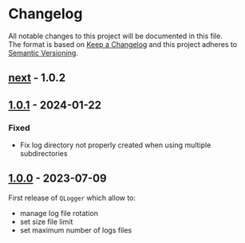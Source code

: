 # Changelog

All notable changes to this project will be documented in this file.  
The format is based on [Keep a Changelog] and this project adheres to [Semantic Versioning].

## [next] - 1.0.2

## [1.0.1] - 2024-01-22
### Fixed
- Fix log directory not properly created when using multiple subdirectories

## [1.0.0] - 2023-07-09
First release of `QLogger` which allow to:
- manage log file rotation
- set size file limit
- set maximum number of logs files

<!-- Links -->
[keep a changelog]: https://keepachangelog.com/en/1.0.0/
[semantic versioning]: https://semver.org/spec/v2.0.0.html

<!-- Versions -->
[next]: https://github.com/legerch/QLogger/compare/1.0.1...dev
[1.0.1]: https://github.com/legerch/QLogger/compare/1.0.0...1.0.1
[1.0.0]: https://github.com/legerch/QLogger/releases/tag/1.0.0
